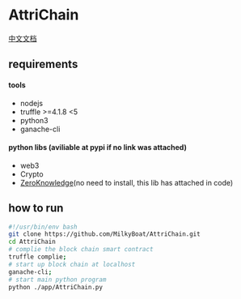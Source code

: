 # AttriChain
[中文文档](README.cn.md)

## requirements
#### tools
* nodejs
* truffle >=4.1.8 <5
* python3
* ganache-cli

#### python libs (aviliable at pypi if no link was attached)
* web3
* Crypto
* [ZeroKnowledge](https://github.com/anudit/zkpython)(no need to install, this lib has attached in code)

## how to run
```bash
#!/usr/bin/env bash
git clone https://github.com/MilkyBoat/AttriChain.git
cd AttriChain
# complie the block chain smart contract
truffle complie;
# start up block chain at localhost
ganache-cli;
# start main python program
python ./app/AttriChain.py
```
